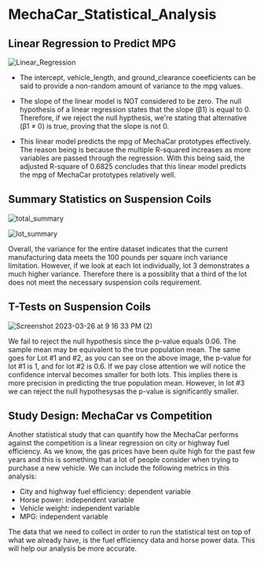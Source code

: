 # MechaCar_Statistical_Analysis

## Linear Regression to Predict MPG
![Linear_Regression](https://user-images.githubusercontent.com/118491043/227819222-9184534e-af82-46c9-99d2-828f4ba850f1.png)

- The intercept, vehicle_length, and ground_clearance coeeficients can be said to provide a non-random amount of variance to the mpg values.

- The slope of the linear model is NOT considered to be zero. The null hypothesis of a linear regression states that the slope (β1) is equal to 0. Therefore, if we reject the null hypthesis, we're stating that alternative (β1 ≠ 0) is true, proving that the slope is not 0. 

- This linear model predicts the mpg of MechaCar prototypes effectively. The reason being is because the multiple R-squared increases as more variables are passed through the regression. With this being said, the adjusted R-square of 0.6825 concludes that this linear model predicts the mpg of MechaCar prototypes relatively well.

## Summary Statistics on Suspension Coils

![total_summary](https://user-images.githubusercontent.com/118491043/227822223-b021faca-8571-4065-9b9c-c155ee288e9d.png)

![lot_summary](https://user-images.githubusercontent.com/118491043/227822232-28d7b137-ef36-4d1c-bd7c-e935c7fa9f17.png)

Overall, the variance for the entire dataset indicates that the current manufacturing data meets the 100 pounds per square inch variance limitation. However, if we look at each lot individually, lot 3 demonstrates a much higher variance. Therefore there is a possiblity that a third of the lot does not meet the necessary suspension coils requirement.

## T-Tests on Suspension Coils

![Screenshot 2023-03-26 at 9 16 33 PM (2)](https://user-images.githubusercontent.com/118491043/227824877-652fcfa4-85fe-41ba-9bec-1eb0335c613b.png)

We fail to reject the null hypothesis since the p-value equals 0.06. The sample mean may be equivalent to the true population mean. The same goes for Lot #1 and #2, as you can see on the above image, the p-value for lot #1 is 1, and for lot #2 is 0.6. If we pay close attention we will notice the confidence interval becomes smaller for both lots. This implies there is more precision in predicting the true population mean. However, in lot #3 we can reject the null hypothesysas the p-value is significantly smaller.

## Study Design: MechaCar vs Competition

Another statistical study that can quantify how the MechaCar performs against the competition is a linear regression on city or highway fuel efficiency. As we know, the gas prices have been quite high for the past few years and this is something that a lot of people consider when trying to purchase a new vehicle. We can include the following metrics in this analysis:
- City and highway fuel efficiency: dependent variable
- Horse power: independent variable
- Vehicle weight: independent variable
- MPG: independent variable

The data that we need to collect in order to run the statistical test on top of what we already have, is the fuel efficiency data and horse power data. This will help our analysis be more accurate. 
